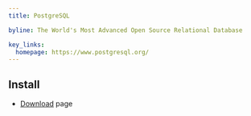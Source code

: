 ```yaml
---
title: PostgreSQL

byline: The World's Most Advanced Open Source Relational Database

key_links:
  homepage: https://www.postgresql.org/
---
```


## Install

- [Download](https://www.postgresql.org/download/) page
